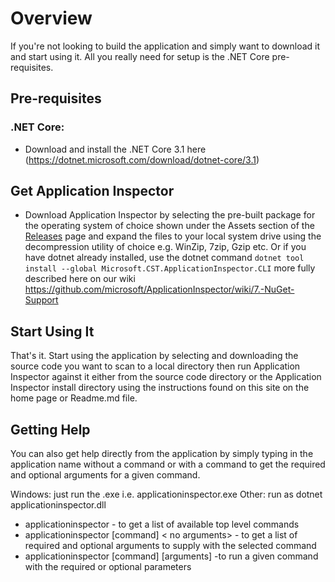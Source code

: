 # Overview

If you're not looking to build the application and simply want to download it and start using it.  All you really need for setup is
the .NET Core pre-requisites.

## Pre-requisites

### .NET Core:
- Download and install the .NET Core 3.1 here (https://dotnet.microsoft.com/download/dotnet-core/3.1)

## Get Application Inspector
- Download Application Inspector by selecting the pre-built package for the operating system of choice shown under the Assets section
of the [Releases](https://github.com/microsoft/ApplicationInspector/releases) page and expand the files to your local system drive
using the decompression utility of choice e.g. WinZip, 7zip, Gzip etc. Or if you have dotnet already installed, use the dotnet command `dotnet tool install --global Microsoft.CST.ApplicationInspector.CLI` more fully described here on our wiki https://github.com/microsoft/ApplicationInspector/wiki/7.-NuGet-Support

## Start Using It

That's it.  Start using the application by selecting and downloading the source code you want to scan to a local directory then run Application Inspector against it either from the source code directory or the Application Inspector install directory using the instructions found on this site on the home page or Readme.md file.  

## Getting Help

You can also get help directly from the application by simply typing in the application name without a command
or with a command to get the required and optional arguments for a given command.

Windows: just run the .exe i.e. applicationinspector.exe
Other: run as dotnet applicationinspector.dll

* applicationinspector <no arguments> - to get a list of available top level commands
* applicationinspector [command] < no arguments> - to get a list of required and optional arguments to supply with the selected command
* applicationinspector [command] [arguments] -to run a given command with the required or optional parameters
